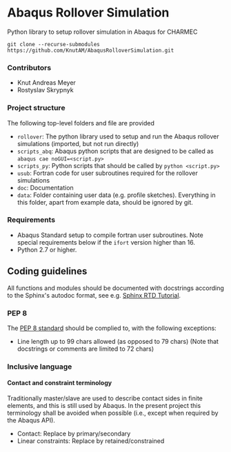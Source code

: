 # Abaqus Rollover Simulation
Python library to setup rollover simulation in Abaqus for CHARMEC

`git clone --recurse-submodules https://github.com/KnutAM/AbaqusRolloverSimulation.git`

### Contributors
* Knut Andreas Meyer 
* Rostyslav Skrypnyk

### Project structure
The following top-level folders and file are provided
- `rollover`: The python library used to setup and run the Abaqus rollover simulations (imported, but not run directly)
- `scripts_abq`: Abaqus python scripts that are designed to be called as `abaqus cae noGUI=<script.py>`
- `scripts_py`: Python scripts that should be called by `python <script.py>`
- `usub`: Fortran code for user subroutines required for the rollover simulations
- `doc`: Documentation
- `data`: Folder containing user data (e.g. profile sketches). Everything in this folder, apart from example data, should be ignored by git.

### Requirements
* Abaqus Standard setup to compile fortran user subroutines. Note special requirements below if the `ifort` version higher than 16.
* Python 2.7 or higher.

## Coding guidelines
All functions and modules should be documented with docstrings according to the Sphinx's autodoc format, see e.g. [Sphinx RTD Tutorial](https://sphinx-rtd-tutorial.readthedocs.io/en/latest/docstrings.html). 

### PEP 8
The [PEP 8 standard](https://www.python.org/dev/peps/pep-0008) should be complied to, with the following exceptions:
- Line length up to 99 chars allowed (as opposed to 79 chars) (Note that docstrings or comments are limited to 72 chars)


### Inclusive language

#### Contact and constraint terminology

Traditionally master/slave are used to describe contact sides in finite elements, and this is still used by Abaqus. In the present project this terminology shall be avoided when possible (i.e., except when required by the Abaqus API). 

- Contact: Replace by primary/secondary
- Linear constraints: Replace by retained/constrained
